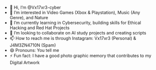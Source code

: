 - 👋 Hi, I’m @Vx17xr3-cyber
- 👀 I’m interested in Video Games (Xbox & Playstation), Music (Any Genre), and Nature
- 🌱 I’m currently learning in Cybersecurity, building skills for Ethical Hacking and Red Hat Projects
- 💞️ I’m looking to collaborate on AI study projects and creating scripts
- 📫 How to reach me is through Instagram: Vx17xr3 (Personal) & J4M3ZN4710N (Spam)
- 😄 Pronouns: You tell me
- ⚡ Fun fact: I have a good photo graphic memory that contributes to my Digital Artwork

<!---
Vx17xr3-cyber/Vx17xr3-cyber is a ✨ special ✨ repository because its `README.md` (this file) appears on your GitHub profile.
You can click the Preview link to take a look at your changes.
--->

